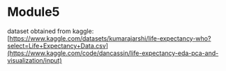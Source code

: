# Module5

dataset obtained from kaggle: [https://www.kaggle.com/datasets/kumarajarshi/life-expectancy-who?select=Life+Expectancy+Data.csv](https://www.kaggle.com/code/dancassin/life-expectancy-eda-pca-and-visualization/input)
